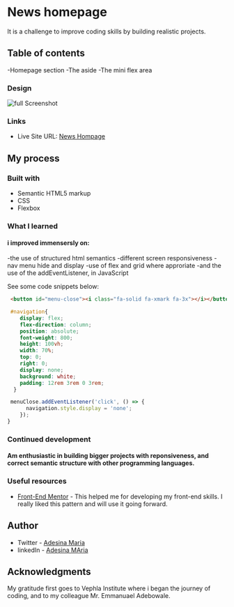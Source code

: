 
# News homepage

It is a challenge to improve coding skills by building realistic projects. 

## Table of contents
  -Homepage section
  -The aside
  -The mini flex area

### Design

![full Screenshot]()

### Links

- Live Site URL: [News Hompage](http://127.0.0.1:5500/index.html)

## My process

### Built with

- Semantic HTML5 markup
- CSS 
- Flexbox

### What I learned

#### i improved immensersly on:
-the use of structured html semantics
-different screen responsiveness
-nav menu hide and display
-use of flex and grid where approriate
-and the use of the addEventListener, in JavaScript

See some code snippets below:

```html
 <button id="menu-close"><i class="fa-solid fa-xmark fa-3x"></i></button>
```
```css
 #navigation{
    display: flex;
    flex-direction: column;
    position: absolute;
    font-weight: 800;
    height: 100vh;
    width: 70%;
    top: 0;
    right: 0;
    display: none;
    background: white;
    padding: 12rem 3rem 0 3rem;
  }
```
```js
 menuClose.addEventListener('click', () => {
      navigation.style.display = 'none';
    });
}
```
### Continued development

#### Am enthusiastic in building bigger projects with reponsiveness, and correct semantic structure with other programming languages.

### Useful resources

- [Front-End Mentor](https://www.frontendmentor.io/home) - This helped me for developing my front-end skills. I really liked this pattern and will use it going forward.

## Author

- Twitter - [Adesina Maria](https://x.com/Omolomar?t=hhudE)
- linkedIn - [Adesina MAria](https://www.linkedin.com/in/maria-adesina-04291223a)

## Acknowledgments

My gratitude first goes to Vephla Institute where i began the journey of coding, and to my colleague Mr. Emmanuael Adebowale.
